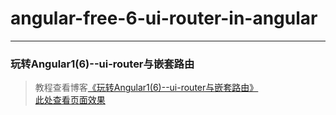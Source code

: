 # angular-free-6-ui-router-in-angular        
---
### 玩转Angular1(6)--ui-router与嵌套路由               

> 教程查看博客[《玩转Angular1(6)--ui-router与嵌套路由》](https://godbasin.github.io/2017/02/25/angular-free-6-ui-router-in-angular/)                                
> [此处查看页面效果](http://ok2o5vt7c.bkt.clouddn.com/angular-free-6-ui-router-in-angular/index.html)  